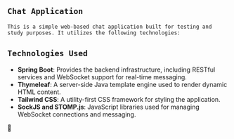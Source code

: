 ## `Chat Application`

`This is a simple web-based chat application built for testing and study purposes. It utilizes the following technologies:`

## `Technologies Used`

- **Spring Boot**: Provides the backend infrastructure, including RESTful services and WebSocket support for real-time messaging.
- **Thymeleaf**: A server-side Java template engine used to render dynamic HTML content.
- **Tailwind CSS**: A utility-first CSS framework for styling the application.
- **SockJS and STOMP.js**: JavaScript libraries used for managing WebSocket connections and messaging.

🚀
